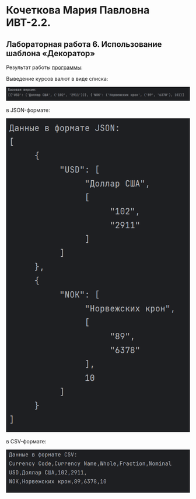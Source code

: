 # Кочеткова Мария Павловна ИВТ-2.2. 
## Лабораторная работа 6. Использование шаблона «Декоратор»

Результат работы [программы](https://github.com/Maria-Kochetkova/LR_Prog_5_sem/blob/main/lr6/main.py): 

Выведение курсов валют в виде списка:

![](picture/picture1.png)

в JSON-формате:  

![](picture/picture2.png)

в CSV-формате:  

![](picture/picture3.png)